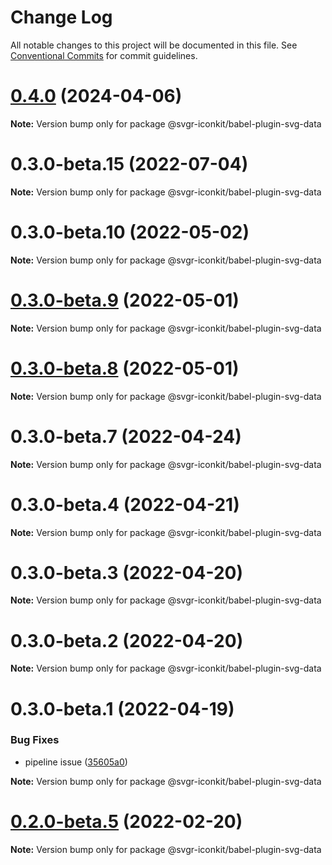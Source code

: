 # Change Log

All notable changes to this project will be documented in this file.
See [Conventional Commits](https://conventionalcommits.org) for commit guidelines.

# [0.4.0](https://github.com/svgr-iconkit/svgr-iconkit/compare/v0.3.1...v0.4.0) (2024-04-06)

**Note:** Version bump only for package @svgr-iconkit/babel-plugin-svg-data





# 0.3.0-beta.15 (2022-07-04)

**Note:** Version bump only for package @svgr-iconkit/babel-plugin-svg-data





# 0.3.0-beta.10 (2022-05-02)

**Note:** Version bump only for package @svgr-iconkit/babel-plugin-svg-data





# [0.3.0-beta.9](https://github.com/svgr-iconkit/svgr-iconkit/compare/v0.3.0-beta.3...v0.3.0-beta.9) (2022-05-01)

**Note:** Version bump only for package @svgr-iconkit/babel-plugin-svg-data





# [0.3.0-beta.8](https://github.com/svgr-iconkit/svgr-iconkit/compare/v0.3.0-beta.3...v0.3.0-beta.8) (2022-05-01)

**Note:** Version bump only for package @svgr-iconkit/babel-plugin-svg-data





# 0.3.0-beta.7 (2022-04-24)

**Note:** Version bump only for package @svgr-iconkit/babel-plugin-svg-data





# 0.3.0-beta.4 (2022-04-21)

**Note:** Version bump only for package @svgr-iconkit/babel-plugin-svg-data





# 0.3.0-beta.3 (2022-04-20)

**Note:** Version bump only for package @svgr-iconkit/babel-plugin-svg-data





# 0.3.0-beta.2 (2022-04-20)

**Note:** Version bump only for package @svgr-iconkit/babel-plugin-svg-data





# 0.3.0-beta.1 (2022-04-19)


### Bug Fixes

* pipeline issue ([35605a0](https://github.com/svgr-iconkit/svgr-iconkit/commit/35605a00d60b4ec4a944048c9e1e32718a448878))







**Note:** Version bump only for package @svgr-iconkit/babel-plugin-svg-data





# [0.2.0-beta.5](https://github.com/svgr-iconkit/svgr-iconkit/compare/v0.2.0-beta.4...v0.2.0-beta.5) (2022-02-20)

**Note:** Version bump only for package @svgr-iconkit/babel-plugin-svg-data

